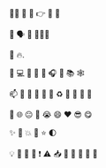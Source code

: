 👋🏼  👋  🙏  👉  👣  💪 

👥  🗣 🙈  👨🏻‍💻

👀  🔥.
 
🤖  💻  💞️  🚀  🎉  🎧 🎲  📚  🕸

📫  🥇  📖  📆  🎨  🚩  ♻️  💨  🏫  🔭 🌱            

👨  🌐  😐  🤔  😭  😄  ❤️  😎  😋  

✨  🌟  💥  💫  ⭐️  🌓  

💡  💬  📝  📢 ❗  ⚠️  📥  🍴   🐛  🔔  🔕  🍻  
